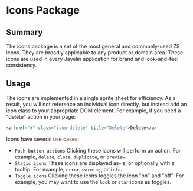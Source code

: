 Icons Package
=============

Summary
-------
The icons package is a set of the most general and commonly-used ZS icons.  They are broadly applicable to any product or domain area.  These icons are used in every Javelin application for brand and look-and-feel consistency.

Usage
-----
The icons are implemented in a single sprite sheet for efficiency.  As a result, you will not reference an individual icon directly, but instead add an icon class to your appropriate DOM element.  For example, if you need a "delete" action in your page:
```html
<a href="#" class="icon-delete" title="Delete">Delete</a>
```

Icons have several use cases:
* ``Push-button actions`` Clicking these icons will perform an action.  For example, ``delete``, ``close``, ``duplicate``, or ``preview``.
* ``Static icons`` These icons are displayed as-is, or optionally with a tooltip.  For example, ``error``, ``warning``, or ``info``.
* ``Toggle icons`` Clicking these icons toggles the icon "on" and "off".  For example, you may want to use the ``lock`` or ``star`` icons as toggles.

